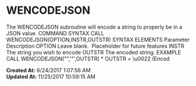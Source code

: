 # WENCODEJSON

The WENCODEJSON subroutine will encode a string to properly be in a JSON value. COMMAND SYNTAX CALL WENCODEJSON(OPTION,INSTR,OUTSTR) SYNTAX ELEMENTS Parameter Description OPTION Leave blank.  Placeholder for future features INSTR The string you wish to encode OUTSTR The encoded string. EXAMPLE CALL WENCODEJSON("",'"',OUTSTR) * OUTSTR = \u0022 (Encod  

**Created At:** 6/24/2017 1:07:56 AM  
**Updated At:** 11/25/2017 10:59:15 AM  


